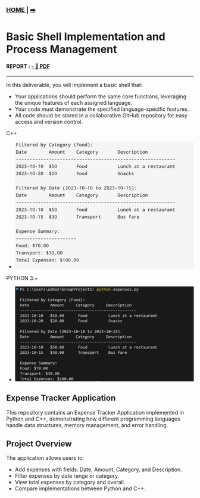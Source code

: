 ### [ HOME ](/README.md) | [  :arrow_right: ](/src/2/2.md)

# Basic Shell Implementation and Process Management 

#### REPORT : [  - :notebook_with_decorative_cover:  PDF ](/reports/1.pdf)
---
In this deliverable, you will implement a basic shell that: 

- Your applications should perform the same core functions, leveraging the unique features of each assigned language.
- Your code must demonstrate the specified language-specific features.
- All code should be stored in a collaborative GitHub repository for easy access and version control.


C++
-  ![Evidence 1](/screenshots/1/c++%20screenshot.jpg)

PYTHON 3.+
-  ![Evidence 2](/screenshots/1/python_ScreenShot.jpg)

## Expense Tracker Application

This repository contains an Expense Tracker Application implemented in Python and C++, demonstrating how different programming languages handle data structures, memory management, and error handling.

## Project Overview
The application allows users to:
- Add expenses with fields: Date, Amount, Category, and Description.
- Filter expenses by date range or category.
- View total expenses by category and overall.
- Compare implementations between Python and C++.
